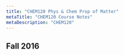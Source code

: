 ```yaml
---
title: "CHEM120 Phys & Chem Prop of Matter"
metaTitle: "CHEM120 Course Notes"
metaDescription: "CHEM120"
---
```

 Fall 2016
---
